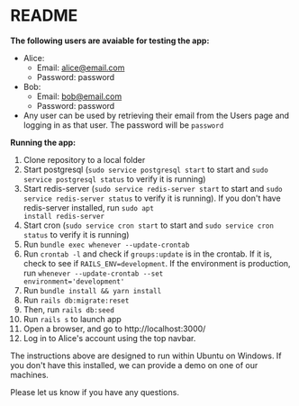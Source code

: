 # README

**The following users are avaiable for testing the app:**
* Alice:
	- Email: alice@email.com
	- Password: password
* Bob:
	- Email: bob@email.com
	- Password: password
* Any user can be used by retrieving their email from the Users page and logging in as that user. The password will be <code>password</code>

**Running the app:**
1. Clone repository to a local folder
2. Start postgresql (<code>sudo service postgresql start</code> to start and <code>sudo service postgresql status</code> to verify it is running)
3. Start redis-server (<code>sudo service redis-server start</code> to start and <code>sudo service redis-server status</code> to verify it is running). If you don't have redis-server installed, run <code>sudo apt install redis-server</code>
4. Start cron (<code>sudo service cron start</code> to start and <code>sudo service cron status</code> to verify it is running)
5. Run <code>bundle exec whenever --update-crontab</code>
6. Run <code>crontab -l</code> and check if <code>groups:update</code> is in the crontab. If it is, check to see if <code>RAILS_ENV=development</code>. If the environment is production, run <code>whenever --update-crontab --set environment='development'</code>
7. Run <code>bundle install && yarn install</code>
8. Run <code>rails db:migrate:reset</code>
9. Then, run <code>rails db:seed</code>
10. Run <code>rails s</code> to launch app
11. Open a browser, and go to http://localhost:3000/
12. Log in to Alice's account using the top navbar.

	

The instructions above are designed to run within Ubuntu on Windows. If you don't have this installed, we can provide a demo on one of our machines.

Please let us know if you have any questions.
